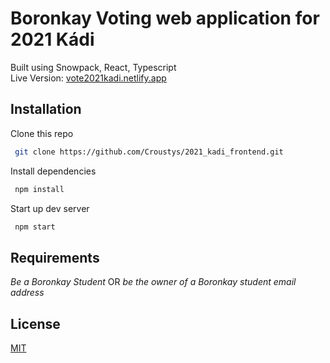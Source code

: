 # Boronkay Voting web application for 2021 Kádi
Built using Snowpack, React, Typescript  
Live Version: [vote2021kadi.netlify.app](https://vote2021kadi.netlify.app/)

## Installation
Clone this repo
```bash
 git clone https://github.com/Croustys/2021_kadi_frontend.git
```

Install dependencies
```bash
 npm install
```

Start up dev server
```bash
 npm start
```

## Requirements
*Be a Boronkay Student* OR *be the owner of a Boronkay student email address*

## License
[MIT](https://choosealicense.com/licenses/mit/)
